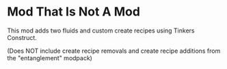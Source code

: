 # Mod That Is Not A Mod

This mod adds two fluids and custom create recipes using Tinkers Construct.

(Does NOT include create recipe removals and create recipe additions from the "entanglement" modpack)
